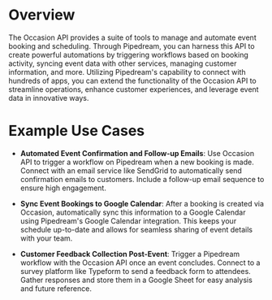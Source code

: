 # Overview

The Occasion API provides a suite of tools to manage and automate event booking and scheduling. Through Pipedream, you can harness this API to create powerful automations by triggering workflows based on booking activity, syncing event data with other services, managing customer information, and more. Utilizing Pipedream's capability to connect with hundreds of apps, you can extend the functionality of the Occasion API to streamline operations, enhance customer experiences, and leverage event data in innovative ways.

# Example Use Cases

- **Automated Event Confirmation and Follow-up Emails**: Use Occasion API to trigger a workflow on Pipedream when a new booking is made. Connect with an email service like SendGrid to automatically send confirmation emails to customers. Include a follow-up email sequence to ensure high engagement.

- **Sync Event Bookings to Google Calendar**: After a booking is created via Occasion, automatically sync this information to a Google Calendar using Pipedream's Google Calendar integration. This keeps your schedule up-to-date and allows for seamless sharing of event details with your team.

- **Customer Feedback Collection Post-Event**: Trigger a Pipedream workflow with the Occasion API once an event concludes. Connect to a survey platform like Typeform to send a feedback form to attendees. Gather responses and store them in a Google Sheet for easy analysis and future reference.
